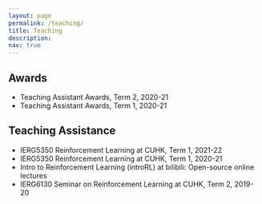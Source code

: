 ```yaml
---
layout: page
permalink: /teaching/
title: Teaching
description: 
nav: true
---
```


## Awards

* Teaching Assistant Awards, Term 2, 2020-21
* Teaching Assistant Awards, Term 1, 2020-21

## Teaching Assistance


* IERG5350 Reinforcement Learning at CUHK, Term 1, 2021-22
* IERG5350 Reinforcement Learning at CUHK, Term 1, 2020-21
* Intro to Reinforcement Learning (introRL) at bilibili: Open-source online lectures
* IERG6130 Seminar on Reinforcement Learning at CUHK, Term 2, 2019-20